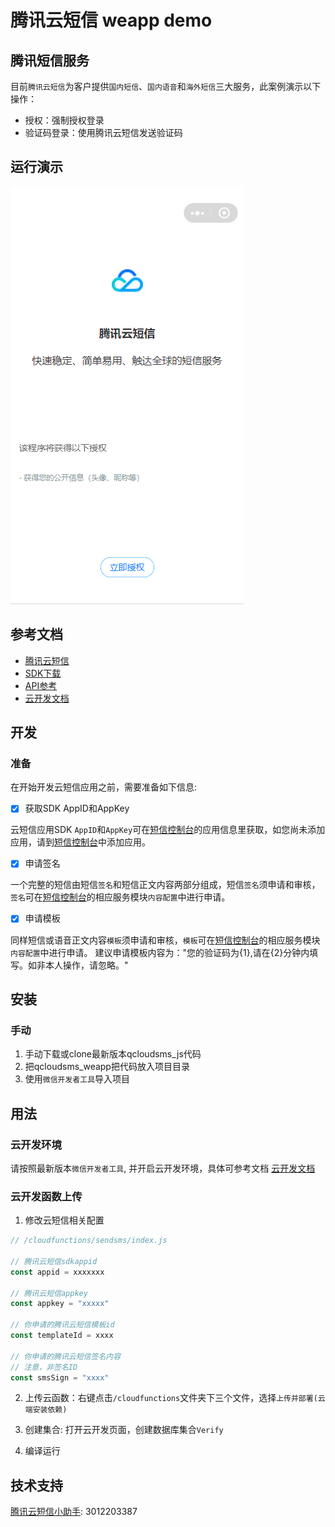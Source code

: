 # 腾讯云短信 weapp demo

## 腾讯短信服务

目前`腾讯云短信`为客户提供`国内短信`、`国内语音`和`海外短信`三大服务，此案例演示以下操作：
- 授权：强制授权登录
- 验证码登录：使用腾讯云短信发送验证码

## 运行演示

![image](https://github.com/diaolingzc/qcloudsms_weapp/blob/master/cloud.gif)

## 参考文档
- [腾讯云短信](https://cloud.tencent.com/document/product/382)
- [SDK下载](https://cloud.tencent.com/document/product/382/5804)
- [API参考](https://cloud.tencent.com/document/product/382/13297)
- [云开发文档](https://developers.weixin.qq.com/miniprogram/dev/wxcloud/basis/getting-started.html)

## 开发

### 准备

在开始开发云短信应用之前，需要准备如下信息:

- [x] 获取SDK AppID和AppKey

云短信应用SDK `AppID`和`AppKey`可在[短信控制台](https://console.cloud.tencent.com/sms)的应用信息里获取，如您尚未添加应用，请到[短信控制台](https://console.cloud.tencent.com/sms)中添加应用。

- [x] 申请签名

一个完整的短信由短信`签名`和短信正文内容两部分组成，短信`签名`须申请和审核，`签名`可在[短信控制台](https://console.cloud.tencent.com/sms)的相应服务模块`内容配置`中进行申请。

- [x] 申请模板

同样短信或语音正文内容`模板`须申请和审核，`模板`可在[短信控制台](https://console.cloud.tencent.com/sms)的相应服务模块`内容配置`中进行申请。
建议申请模板内容为："您的验证码为{1},请在{2}分钟内填写。如非本人操作，请忽略。"


## 安装

### 手动

1. 手动下载或clone最新版本qcloudsms_js代码
2. 把qcloudsms_weapp把代码放入项目目录
3. 使用`微信开发者工具`导入项目


## 用法

### 云开发环境

请按照最新版本`微信开发者工具`, 并开启云开发环境，具体可参考文档 [云开发文档](https://developers.weixin.qq.com/miniprogram/dev/wxcloud/basis/getting-started.html)

### 云开发函数上传

1. 修改云短信相关配置
```js
// /cloudfunctions/sendsms/index.js

// 腾讯云短信sdkappid
const appid = xxxxxxx

// 腾讯云短信appkey
const appkey = "xxxxx"

// 你申请的腾讯云短信模板id
const templateId = xxxx

// 你申请的腾讯云短信签名内容
// 注意，非签名ID
const smsSign = "xxxx"
```
2. 上传云函数：右键点击`/cloudfunctions`文件夹下三个文件，选择`上传并部署(云端安装依赖)`

3. 创建集合: 打开云开发页面，创建数据库集合`Verify`

4. 编译运行

## 技术支持

[腾讯云短信小助手]("tencent://message/?uin=3012203387&Site=junichi&Menu=yes"): 3012203387


